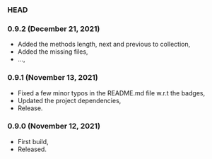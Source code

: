 ### HEAD

### 0.9.2 (December 21, 2021)

  * Added the methods length, next and previous to collection,
  * Added the missing files,
  * ...,


### 0.9.1 (November 13, 2021)

  * Fixed a few minor typos in the README.md file w.r.t the badges,
  * Updated the project dependencies,
  * Release.


### 0.9.0 (November 12, 2021)

  * First build,
  * Released.
